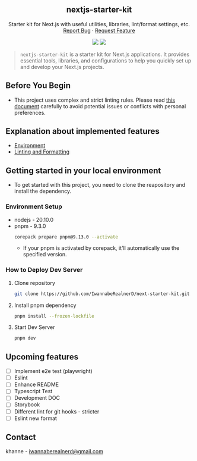 <div align="center">
  <!-- <a href="https://github.com/IwannabeRealnerD/nextjs-starter-kit">
    <img src="images/original_favicon.png" alt="Logo" width="80" height="80">
  </a> -->

  <h2 align="center">nextjs-starter-kit</h2>

  <p align="center">
    Starter kit for Next.js with useful utilities, libraries, lint/format settings, etc.
    <br />
    <a href="https://github.com/IwannabeRealnerD/nextjs-starter-kit/issues">Report Bug</a>
    ·
    <a href="https://github.com/IwannabeRealnerD/nextjs-starter-kit/issues">Request Feature</a>
  </p>
</div>

<div align="center">
  <img src="https://img.shields.io/badge/next.js-000000?style=for-the-badge&logo=next.js&logoColor=white">
  <img src="https://img.shields.io/badge/react-61DAFB?style=for-the-badge&logo=react&logoColor=black">
</div>

> `nextjs-starter-kit` is a starter kit for Next.js applications. It provides essential tools, libraries, and configurations to help you quickly set up and develop your Next.js projects.

## Before You Begin

- This project uses complex and strict linting rules. Please read [this document](setting_description/Linting_and_Formating.md) carefully to avoid potential issues or conflicts with personal preferences.

## Explanation about implemented features

- [Environment](setting_description/Environment.md)
- [Linting and Formatting](setting_description/Linting_and_Formating.md)

## Getting started in your local environment

- To get started with this project, you need to clone the reapository and install the dependency.

### Environment Setup

- nodejs - 20.10.0
- pnpm - 9.3.0
  ```sh
  corepack prepare pnpm@9.13.0 --activate
  ```
  - If your pnpm is activated by corepack, it'll automatically use the specified version.

### How to Deploy Dev Server

1. Clone repository
   ```sh
   git clone https://github.com/IwannabeRealnerD/next-starter-kit.git
   ```
2. Install pnpm dependency
   ```sh
   pnpm install --frozen-lockfile
   ```
3. Start Dev Server
   ```sh
   pnpm dev
   ```

## Upcoming features

- [ ] Implement e2e test (playwright)
- [ ] Eslint
- [ ] Enhance README
- [ ] Typescript Test
- [ ] Development DOC
- [ ] Storybook
- [ ] Different lint for git hooks - stricter
- [ ] Eslint new format

## Contact

khanne - iwannaberealnerd@gmail.com
